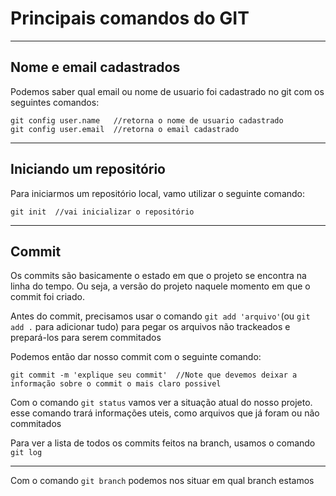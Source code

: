 # Principais comandos do GIT

***

## Nome e email cadastrados
Podemos saber qual email ou nome de usuario foi cadastrado no git com os seguintes comandos:

```
git config user.name   //retorna o nome de usuario cadastrado
git config user.email  //retorna o email cadastrado 
```

***

## Iniciando um repositório
Para iniciarmos um repositório local, vamo utilizar o seguinte comando:
```
git init  //vai inicializar o repositório
```

***

## Commit

Os commits são basicamente o estado em que o projeto se encontra na linha do tempo. Ou seja, a versão do projeto naquele momento em que o commit foi criado.
 
Antes do commit, precisamos usar o comando ``git add 'arquivo'``(ou ``git add .`` para adicionar tudo) para pegar os arquivos não trackeados e prepará-los para serem commitados

Podemos então dar nosso commit com o seguinte comando:

```
git commit -m 'explique seu commit'  //Note que devemos deixar a informação sobre o commit o mais claro possivel 
```

 Com o comando ``git status`` vamos ver a situação atual do nosso projeto. esse comando trará informações uteis, como arquivos que já foram ou não commitados

Para ver a lista de todos os commits feitos na branch, usamos o comando ``git log``

***

Com o comando ``git branch`` podemos nos situar em qual branch estamos
